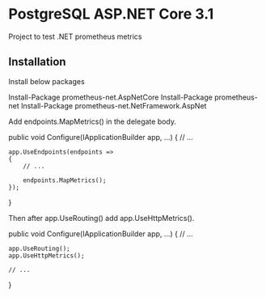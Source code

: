 # PostgreSQL ASP.NET Core 3.1
Project to test .NET prometheus metrics 
## Installation

Install below packages

Install-Package prometheus-net.AspNetCore
Install-Package prometheus-net
Install-Package prometheus-net.NetFramework.AspNet


Add endpoints.MapMetrics()  in the delegate body.


public void Configure(IApplicationBuilder app, ...)
{
    // ...

    app.UseEndpoints(endpoints =>
    {
        // ...

        endpoints.MapMetrics();
    });
}



Then after app.UseRouting() add app.UseHttpMetrics().


public void Configure(IApplicationBuilder app, ...)
{
    // ...

    app.UseRouting();
    app.UseHttpMetrics();

    // ...
}

